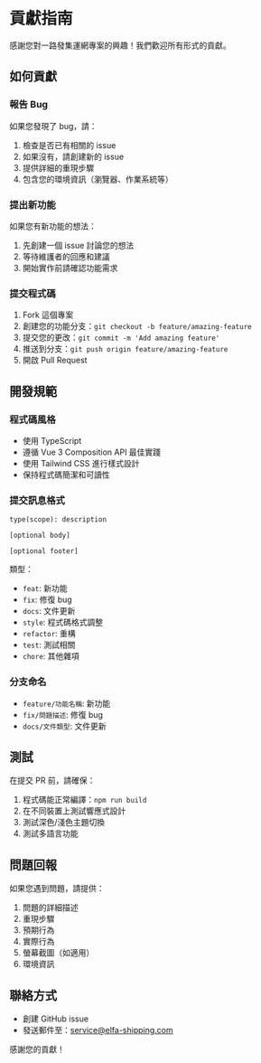 # 貢獻指南

感謝您對一路發集運網專案的興趣！我們歡迎所有形式的貢獻。

## 如何貢獻

### 報告 Bug

如果您發現了 bug，請：

1. 檢查是否已有相關的 issue
2. 如果沒有，請創建新的 issue
3. 提供詳細的重現步驟
4. 包含您的環境資訊（瀏覽器、作業系統等）

### 提出新功能

如果您有新功能的想法：

1. 先創建一個 issue 討論您的想法
2. 等待維護者的回應和建議
3. 開始實作前請確認功能需求

### 提交程式碼

1. Fork 這個專案
2. 創建您的功能分支：`git checkout -b feature/amazing-feature`
3. 提交您的更改：`git commit -m 'Add amazing feature'`
4. 推送到分支：`git push origin feature/amazing-feature`
5. 開啟 Pull Request

## 開發規範

### 程式碼風格

- 使用 TypeScript
- 遵循 Vue 3 Composition API 最佳實踐
- 使用 Tailwind CSS 進行樣式設計
- 保持程式碼簡潔和可讀性

### 提交訊息格式

```
type(scope): description

[optional body]

[optional footer]
```

類型：
- `feat`: 新功能
- `fix`: 修復 bug
- `docs`: 文件更新
- `style`: 程式碼格式調整
- `refactor`: 重構
- `test`: 測試相關
- `chore`: 其他雜項

### 分支命名

- `feature/功能名稱`: 新功能
- `fix/問題描述`: 修復 bug
- `docs/文件類型`: 文件更新

## 測試

在提交 PR 前，請確保：

1. 程式碼能正常編譯：`npm run build`
2. 在不同裝置上測試響應式設計
3. 測試深色/淺色主題切換
4. 測試多語言功能

## 問題回報

如果您遇到問題，請提供：

1. 問題的詳細描述
2. 重現步驟
3. 預期行為
4. 實際行為
5. 螢幕截圖（如適用）
6. 環境資訊

## 聯絡方式

- 創建 GitHub issue
- 發送郵件至：service@elfa-shipping.com

感謝您的貢獻！